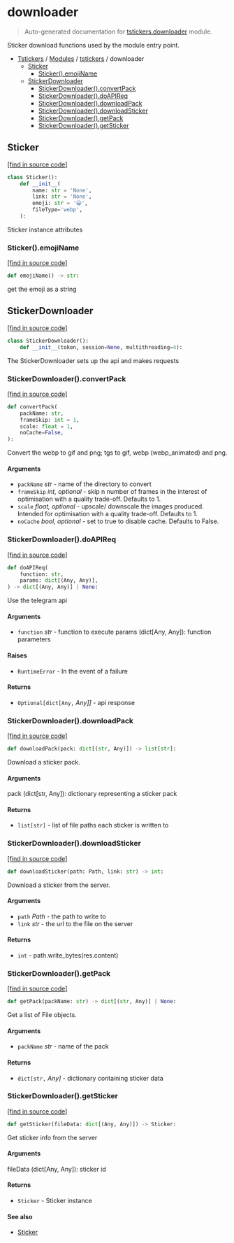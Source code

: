 # downloader

> Auto-generated documentation for [tstickers.downloader](../../tstickers/downloader.py) module.

Sticker download functions used by the module entry point.

- [Tstickers](../README.md#tstickers-index) / [Modules](../README.md#tstickers-modules) / [tstickers](index.md#tstickers) / downloader
    - [Sticker](#sticker)
        - [Sticker().emojiName](#stickeremojiname)
    - [StickerDownloader](#stickerdownloader)
        - [StickerDownloader().convertPack](#stickerdownloaderconvertpack)
        - [StickerDownloader().doAPIReq](#stickerdownloaderdoapireq)
        - [StickerDownloader().downloadPack](#stickerdownloaderdownloadpack)
        - [StickerDownloader().downloadSticker](#stickerdownloaderdownloadsticker)
        - [StickerDownloader().getPack](#stickerdownloadergetpack)
        - [StickerDownloader().getSticker](#stickerdownloadergetsticker)

## Sticker

[[find in source code]](../../tstickers/downloader.py#L19)

```python
class Sticker():
    def __init__(
        name: str = 'None',
        link: str = 'None',
        emoji: str = '😀',
        fileType='webp',
    ):
```

Sticker instance attributes

### Sticker().emojiName

[[find in source code]](../../tstickers/downloader.py#L37)

```python
def emojiName() -> str:
```

get the emoji as a string

## StickerDownloader

[[find in source code]](../../tstickers/downloader.py#L42)

```python
class StickerDownloader():
    def __init__(token, session=None, multithreading=4):
```

The StickerDownloader sets up the api and makes requests

### StickerDownloader().convertPack

[[find in source code]](../../tstickers/downloader.py#L187)

```python
def convertPack(
    packName: str,
    frameSkip: int = 1,
    scale: float = 1,
    noCache=False,
):
```

Convert the webp to gif and png; tgs to gif, webp (webp_animated) and png.

#### Arguments

- `packName` *str* - name of the directory to convert
- `frameSkip` *int, optional* - skip n number of frames in the interest of
optimisation with a quality trade-off. Defaults to 1.
- `scale` *float, optional* - upscale/ downscale the images produced. Intended
for optimisation with a quality trade-off. Defaults to 1.
- `noCache` *bool, optional* - set to true to disable cache. Defaults to False.

### StickerDownloader().doAPIReq

[[find in source code]](../../tstickers/downloader.py#L61)

```python
def doAPIReq(
    function: str,
    params: dict[(Any, Any)],
) -> dict[(Any, Any)] | None:
```

Use the telegram api

#### Arguments

- `function` *str* - function to execute
params (dict[Any, Any]): function parameters

#### Raises

- `RuntimeError` - In the event of a failure

#### Returns

- `Optional[dict[Any,` *Any]]* - api response

### StickerDownloader().downloadPack

[[find in source code]](../../tstickers/downloader.py#L152)

```python
def downloadPack(pack: dict[(str, Any)]) -> list[str]:
```

Download a sticker pack.

#### Arguments

pack (dict[str, Any]): dictionary representing a sticker pack

#### Returns

- `list[str]` - list of file paths each sticker is written to

### StickerDownloader().downloadSticker

[[find in source code]](../../tstickers/downloader.py#L140)

```python
def downloadSticker(path: Path, link: str) -> int:
```

Download a sticker from the server.

#### Arguments

- `path` *Path* - the path to write to
- `link` *str* - the url to the file on the server

#### Returns

- `int` - path.write_bytes(res.content)

### StickerDownloader().getPack

[[find in source code]](../../tstickers/downloader.py#L107)

```python
def getPack(packName: str) -> dict[(str, Any)] | None:
```

Get a list of File objects.

#### Arguments

- `packName` *str* - name of the pack

#### Returns

- `dict[str,` *Any]* - dictionary containing sticker data

### StickerDownloader().getSticker

[[find in source code]](../../tstickers/downloader.py#L86)

```python
def getSticker(fileData: dict[(Any, Any)]) -> Sticker:
```

Get sticker info from the server

#### Arguments

fileData (dict[Any, Any]): sticker id

#### Returns

- `Sticker` - Sticker instance

#### See also

- [Sticker](#sticker)
